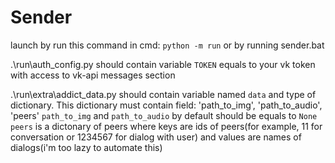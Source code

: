 # Sender
launch by run this command in cmd: ```python -m run``` or by running sender.bat

.\run\auth_config.py should contain variable `TOKEN` equals to your vk token with access to vk-api messages section

.\run\extra\addict_data.py should contain variable named `data` and type of dictionary.
This dictionary must contain field: 'path_to_img', 'path_to_audio', 'peers'
`path_to_img` and `path_to_audio` by default should be equals to `None`
`peers` is a dictonary of peers where keys are ids of peers(for example, 11 for conversation or 1234567 for dialog with user) and values are names of dialogs(i'm too lazy to automate this)